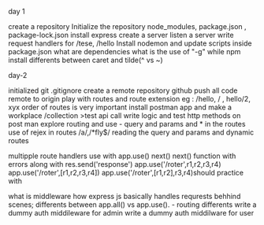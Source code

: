 day 1

create a repository
Initialize the repository
node_modules, package.json , package-lock.json
install express
create a server
listen  a server
write request handlers for /tese, /hello
Install nodemon and update scripts inside package.json
what are dependencies
what is the use of "-g" while npm install
differents between caret and tilde(^ vs ~)

day-2

initialized git
.gitignore
create a remote repository github
push all code remote to origin
play with routes and route extension eg : /hello, / , hello/2, xyx
order of routes is very important
install postman app and make a workplace /collection >test api call
write logic and test http methods on post man
explore routing and use - query and params  and * in the routes
use of rejex in routes /a/,/*fly$/
reading the query and params and dynamic routes

multipple route handlers use with app.use()
next()
next() function with errors along with res.send('response')
app.use('/roter',r1,r2,r3,r4)
app.use('/roter',[r1,r2,r3,r4])
app.use('/roter',[r1,r2],r3,r4)should practice with 

what is middleware
how express js basically handles requrests behhind scenes;
differents between app.all() vs app.use().  - routing differents 
write a dummy auth middileware for admin 
write a dummy auth middilware for user



